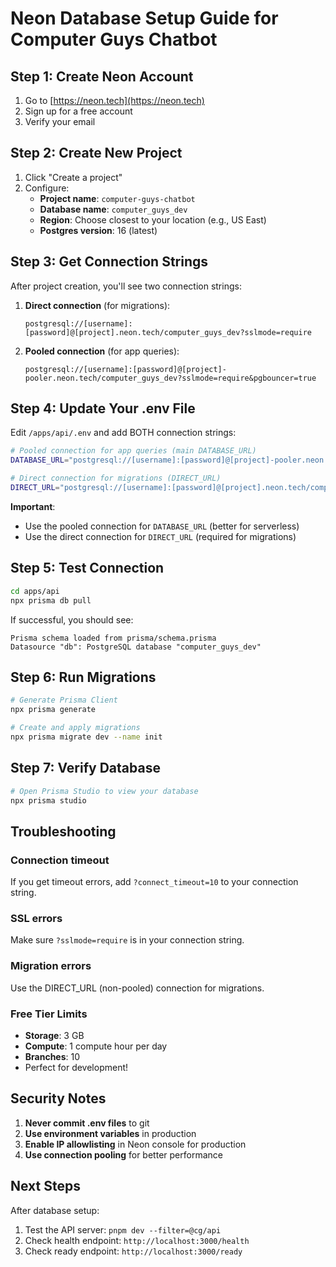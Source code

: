# Neon Database Setup Guide for Computer Guys Chatbot

## Step 1: Create Neon Account
1. Go to [https://neon.tech](https://neon.tech)
2. Sign up for a free account
3. Verify your email

## Step 2: Create New Project
1. Click "Create a project"
2. Configure:
   - **Project name**: `computer-guys-chatbot`
   - **Database name**: `computer_guys_dev`
   - **Region**: Choose closest to your location (e.g., US East)
   - **Postgres version**: 16 (latest)

## Step 3: Get Connection Strings
After project creation, you'll see two connection strings:

1. **Direct connection** (for migrations):
   ```
   postgresql://[username]:[password]@[project].neon.tech/computer_guys_dev?sslmode=require
   ```

2. **Pooled connection** (for app queries):
   ```
   postgresql://[username]:[password]@[project]-pooler.neon.tech/computer_guys_dev?sslmode=require&pgbouncer=true
   ```

## Step 4: Update Your .env File
Edit `/apps/api/.env` and add BOTH connection strings:

```bash
# Pooled connection for app queries (main DATABASE_URL)
DATABASE_URL="postgresql://[username]:[password]@[project]-pooler.neon.tech/computer_guys_dev?sslmode=require&pgbouncer=true&connect_timeout=15"

# Direct connection for migrations (DIRECT_URL)
DIRECT_URL="postgresql://[username]:[password]@[project].neon.tech/computer_guys_dev?sslmode=require"
```

**Important**: 
- Use the pooled connection for `DATABASE_URL` (better for serverless)
- Use the direct connection for `DIRECT_URL` (required for migrations)

## Step 5: Test Connection
```bash
cd apps/api
npx prisma db pull
```

If successful, you should see:
```
Prisma schema loaded from prisma/schema.prisma
Datasource "db": PostgreSQL database "computer_guys_dev"
```

## Step 6: Run Migrations
```bash
# Generate Prisma Client
npx prisma generate

# Create and apply migrations
npx prisma migrate dev --name init
```

## Step 7: Verify Database
```bash
# Open Prisma Studio to view your database
npx prisma studio
```

## Troubleshooting

### Connection timeout
If you get timeout errors, add `?connect_timeout=10` to your connection string.

### SSL errors
Make sure `?sslmode=require` is in your connection string.

### Migration errors
Use the DIRECT_URL (non-pooled) connection for migrations.

### Free Tier Limits
- **Storage**: 3 GB
- **Compute**: 1 compute hour per day
- **Branches**: 10
- Perfect for development!

## Security Notes
1. **Never commit .env files** to git
2. **Use environment variables** in production
3. **Enable IP allowlisting** in Neon console for production
4. **Use connection pooling** for better performance

## Next Steps
After database setup:
1. Test the API server: `pnpm dev --filter=@cg/api`
2. Check health endpoint: `http://localhost:3000/health`
3. Check ready endpoint: `http://localhost:3000/ready`